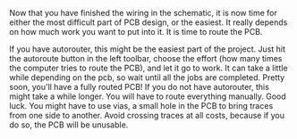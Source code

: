 Now that you have finished the wiring in the schematic, it is now time for either the most difficult part of PCB design, or the easiest. It really depends on how much work you want to put into it. It is time to route the PCB.

If you have autorouter, this might be the easiest part of the project. Just hit the autoroute button in the left toolbar, choose the effort (how many times the computer tries to route the PCB), and let it go to work. It can take a little while depending on the pcb, so wait until all the jobs are completed. Pretty soon, you'll have a fully routed PCB! If you do not have autorouter, this might take a while longer. You will have to route everything manually. Good luck. You might have to use vias, a small hole in the PCB to bring traces from one side to another. Avoid crossing traces at all costs, because if you do so, the PCB will be unusable. 
